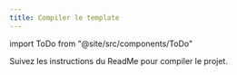 ```yaml
---
title: Compiler le template
---
```

import ToDo from "@site/src/components/ToDo"

<ToDo/>

Suivez les instructions du ReadMe pour compiler le projet.